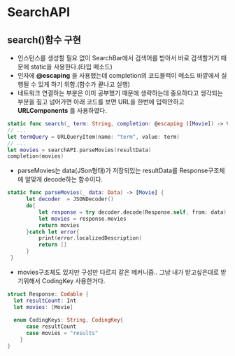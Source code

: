 # SearchAPI
## search()함수 구현
  - 인스턴스를 생성할 필요 없이 SearchBar에서 검색어를 받아서 바로 검색할거기 때문에 static을 사용한다.(타입 메소드)
  - 인자에 **@escaping** 을 사용했는데 completion의 코드블럭이 메소드 바깥에서 실행될 수 있게 하기 위함.(함수가 끝나고 실행)
  - 네트워크 연결하는 부분은 이미 공부했기 때문에 생략하는데 중요하다고 생각되는 부분을 짚고 넘어가면 아래 코드를 보면 URL을 한번에 입력안하고 **URLComponents** 를 사용하였다.
  ```swift
  static func search(_ term: String, completion: @escaping ([Movie]) -> Void){
  // ...
  let termQuery = URLQueryItem(name: "term", value: term)
  // ...
  let movies = searchAPI.parseMovies(resultData)
  completion(movies)
  ```
  
  - parseMovies는 data(JSon형태)가 저장되있는 resultData를 Response구조체에 알맞게 decode하는 함수이다.
  ```swift
  static func parseMovies(_ data: Data) -> [Movie] {
        let decoder  = JSONDecoder()
        do{
            let response = try decoder.decode(Response.self, from: data)
            let movies = response.movies
            return movies
        }catch let error{
            print(error.localizedDescription)
            return []
        }
   }
  ```
  - movies구조체도 있지만 구성만 다르지 같은 메커니즘.. 그냥 내가 받고싶은대로 받기위해서 CodingKey 사용한거다.
  ```swift
  struct Response: Codable {
    let resultCount: Int
    let movies: [Movie]
    
    enum CodingKeys: String, CodingKey{
        case resultCount
        case movies = "results"
      }
  }
  ```
